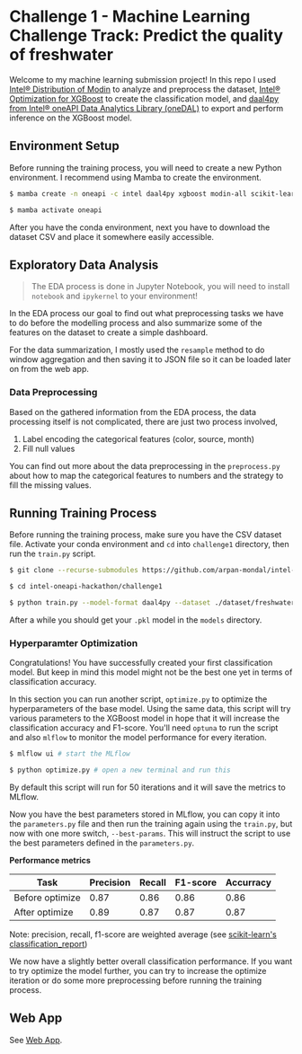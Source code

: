 # Challenge 1 - Machine Learning Challenge Track: Predict the quality of freshwater

Welcome to my machine learning submission project! In this repo I used [Intel® Distribution of Modin](https://www.intel.com/content/www/us/en/developer/tools/oneapi/distribution-of-modin.html) to analyze and preprocess the dataset, [Intel® Optimization for XGBoost](https://www.intel.com/content/www/us/en/developer/tools/oneapi/optimization-for-xgboost.html) to create the classification model, and [daal4py from Intel® oneAPI Data Analytics Library (oneDAL)](https://intelpython.github.io/daal4py/) to export and perform inference on the XGBoost model.

## Environment Setup

Before running the training process, you will need to create a new Python environment. I recommend using Mamba to create the environment.

```bash
$ mamba create -n oneapi -c intel daal4py xgboost modin-all scikit-learn scikit-learn-intelex mlflow optuna

$ mamba activate oneapi
```

After you have the conda environment, next you have to download the dataset CSV and place it somewhere easily accessible.

## Exploratory Data Analysis

> The EDA process is done in Jupyter Notebook, you will need to install `notebook` and `ipykernel` to your environment!

In the EDA process our goal to find out what preprocessing tasks we have to do before the modelling process and also summarize some of the features on the dataset to create a simple dashboard.

For the data summarization, I mostly used the `resample` method to do window aggregation and then saving it to JSON file so it can be loaded later on from the web app.

### Data Preprocessing

Based on the gathered information from the EDA process, the data processing itself is not complicated, there are just two process involved,

1. Label encoding the categorical features (color, source, month)
2. Fill null values

You can find out more about the data preprocessing in the `preprocess.py` about how to map the categorical features to numbers and the strategy to fill the missing values.

## Running Training Process

Before running the training process, make sure you have the CSV dataset file. Activate your conda environment and `cd` into `challenge1` directory, then run the `train.py` script.

```bash
$ git clone --recurse-submodules https://github.com/arpan-mondal/intel-oneapi-hackathon

$ cd intel-oneapi-hackathon/challenge1

$ python train.py --model-format daal4py --dataset ./dataset/freshwater.csv --output ./models
```

After a while you should get your `.pkl` model in the `models` directory.

### Hyperparamter Optimization

Congratulations! You have successfully created your first classification model. But keep in mind this model might not be the best one yet in terms of classification accuracy.

In this section you can run another script, `optimize.py` to optimize the hyperparameters of the base model. Using the same data, this script will try various parameters to the XGBoost model in hope that it will increase the classification accuracy and F1-score. You'll need `optuna` to run the script and also `mlflow` to monitor the model performance for every iteration.

```bash
$ mlflow ui # start the MLflow

$ python optimize.py # open a new terminal and run this
```

By default this script will run for 50 iterations and it will save the metrics to MLflow.

Now you have the best parameters stored in MLflow, you can copy it into the `parameters.py` file and then run the training again using the `train.py`, but now with one more switch, `--best-params`. This will instruct the script to use the best parameters defined in the `parameters.py`.

**Performance metrics**

| Task            | Precision | Recall | F1-score | Accurracy |
|-----------------|-----------|--------|----------|-----------|
| Before optimize | 0.87      | 0.86   | 0.86     | 0.86      |
| After optimize  | 0.89      | 0.87   | 0.87     | 0.87      |

Note: precision, recall, f1-score are weighted average (see [scikit-learn's classification_report](https://scikit-learn.org/stable/modules/generated/sklearn.metrics.classification_report.html))

We now have a slightly better overall classification performance. If you want to try optimize the model further, you can try to increase the optimize iteration or do some more preprocessing before running the training process.

## Web App

See [Web App](./web-app.md).
